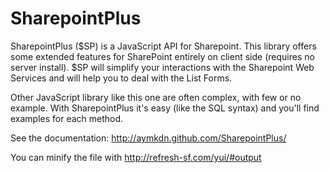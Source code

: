 SharepointPlus
==============

SharepointPlus ($SP) is a JavaScript API for Sharepoint. This library offers some extended features for SharePoint entirely on client side (requires no server install). $SP will simplify your interactions with the Sharepoint Web Services and will help you to deal with the List Forms.

Other JavaScript library like this one are often complex, with few or no example. With SharepointPlus it's easy (like the SQL syntax) and you'll find examples for each method.

See the documentation: http://aymkdn.github.com/SharepointPlus/

You can minify the file with http://refresh-sf.com/yui/#output
